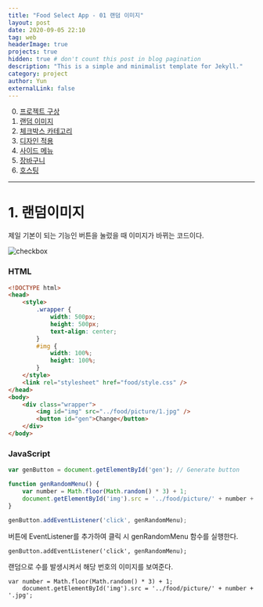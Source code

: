 ```yaml
---
title: "Food Select App - 01 랜덤 이미지"
layout: post
date: 2020-09-05 22:10
tag: web
headerImage: true
projects: true
hidden: true # don't count this post in blog pagination
description: "This is a simple and minimalist template for Jekyll."
category: project
author: Yun
externalLink: false
---
```



 0. [프로젝트 구상](https://bro-o.github.io/food-select-app-00/)
 1. [랜덤 이미지](https://bro-o.github.io/food-select-app-01/)
 2. [체크박스 카테고리](https://bro-o.github.io/food-select-app-02/)
 3. [디자인 적용](https://bro-o.github.io/food-select-app-03/)
 4. [사이드 메뉴](https://bro-o.github.io/food-select-app-04/)
 5. [장바구니](https://bro-o.github.io/food-select-app-05/)
 6. [호스팅](https://bro-o.github.io/food-select-app-06/)
---
# 1. 랜덤이미지
제일 기본이 되는 기능인 버튼을 눌렀을 때 이미지가 바뀌는 코드이다.

![checkbox](https://bro-o.github.io/assets/images/random.png)

### HTML
```html
<!DOCTYPE html>
<head>
    <style>
        .wrapper {
            width: 500px;
            height: 500px;
            text-align: center;
        }
        #img {
            width: 100%;
            height: 100%;
        }
    </style>
    <link rel="stylesheet" href="food/style.css" />
</head>
<body>
    <div class="wrapper">
        <img id="img" src="../food/picture/1.jpg" />
        <button id="gen">Change</button>
    </div>
</body>
```

### JavaScript
```javascript
var genButton = document.getElementById('gen'); // Generate button

function genRandomMenu() {
	var number = Math.floor(Math.random() * 3) + 1;
	document.getElementById('img').src = '../food/picture/' + number + '.jpg';	   
}

genButton.addEventListener('click', genRandomMenu);
```

버튼에 EventListener를 추가하여 클릭 시 genRandomMenu 함수를 실행한다.
```
genButton.addEventListener('click', genRandomMenu);
```
랜덤으로 수를 발생시켜서 해당 번호의 이미지를 보여준다.
```
var number = Math.floor(Math.random() * 3) + 1;
	document.getElementById('img').src = '../food/picture/' + number + '.jpg';
```


